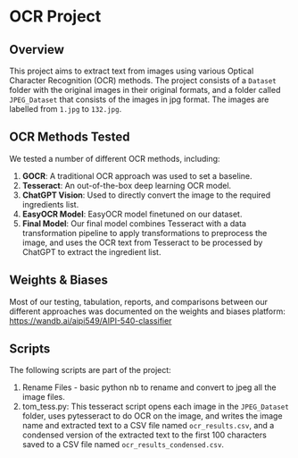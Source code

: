 # OCR Project

## Overview
This project aims to extract text from images using various Optical Character Recognition (OCR) methods. The project consists of a `Dataset` folder with the original images in their original formats, and a folder called `JPEG_Dataset` that consists of the images in jpg format. The images are labelled from `1.jpg` to `132.jpg`.

## OCR Methods Tested
We tested a number of different OCR methods, including:

1. **GOCR**: A traditional OCR approach was used to set a baseline.
2. **Tesseract**: An out-of-the-box deep learning OCR model.
3. **ChatGPT Vision**: Used to directly convert the image to the required ingredients list.
4. **EasyOCR Model**: EasyOCR model finetuned on our dataset.
4. **Final Model**: Our final model combines Tesseract with a data transformation pipeline to apply transformations to preprocess the image, and uses the OCR text from Tesseract to be processed by ChatGPT to extract the ingredient list.

## Weights & Biases

Most of our testing, tabulation, reports, and comparisons between our different approaches was documented on the weights and biases platform: https://wandb.ai/aipi549/AIPI-540-classifier 

## Scripts
The following scripts are part of the project:
1. Rename Files - basic python nb to rename and convert to jpeg all the image files.
2. tom_tess.py: This tesseract script opens each image in the `JPEG_Dataset` folder, uses pytesseract to do OCR on the image, and writes the image name and extracted text to a CSV file named `ocr_results.csv`, and a  condensed version of the extracted text to the first 100 characters saved to a CSV file named `ocr_results_condensed.csv`.